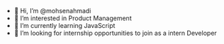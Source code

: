 - 👋 Hi, I’m @mohsenahmadi
- 👀 I’m interested in Product Management
- 🌱 I’m currently learning JavaScript
- 💞️ I’m looking for internship opportunities to join as a intern Developer

<!---
mohsenahmadi/mohsenahmadi is a ✨ special ✨ repository because its `README.md` (this file) appears on your GitHub profile.
You can click the Preview link to take a look at your changes.
--->
